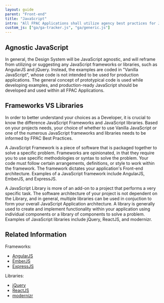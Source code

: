 ```yaml
---
layout: guide
parent: "Front-end"
title: "JavaScript"
intro: "All FPAC Applications shall utilize agency best practices for JavaScript and Front-end code related issues."
custom_js: ["ga/ga-tracker.js", "ga/generic.js"]
---
```


## Agnostic JavaScript

In general, the Design System will be JavaScript agnostic, and will reframe from utilizing or suggesting any JavaScript frameworks or libraries, such as AngularJS and jQuery. Instead, the examples are coded in "Vanilla JavaScript", whose code is not intended to be used for production applications. The general concept of prototypical code is used while developing examples, and production-ready JavaScript should be developed and used within all FPAC Applications.

## Frameworks VS Libraries

In order to better understand your choices as a Developer, it is crucial to know the difference JavaScript Frameworks and JavaScript libraries. Based on your projects needs, your choice of whether to use Vanilla JavaScript or one of the numerous JavaScript frameworks and libraries needs to be informed by FPAC Best Practices.

A JavaScript Framework is a piece of software that is packaged together to solve a specific problem. Frameworks are opinionated, in that they require you to use specific methodologies or syntax to solve the problem. Your code must follow certain arrangements, definitions, or style to work within the framework. The framework dictates your application's Front-end architecture. Examples of a JavaScript framework include AngularJS, EmberJS, and ExpressJS.

A JavaScript Library is more of an add-on to a project that performs a very specific task. The software architecture of your project is not dependent on the Library, and in general, multiple libraries can be used in conjuction to form your overall JavaScript Application architecture. A library is generally used to create and implement functionality within your application using individual components or a library of components to solve a problem. Examples of JavaScript libraries include jQuery, ReactJS, and modernizr.

## Related Information

Frameworks:

* [AngularJS](https://angularjs.org/)
* [EmberJS](https://www.emberjs.com/)
* [ExpressJS](https://expressjs.com/)

Libraries:

* [jQuery](https://jquery.com/)
* [ReactJS](https://reactjs.org/)
* [modernizr](https://modernizr.com/)



